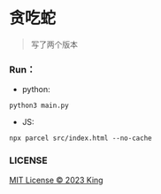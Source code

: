 # 贪吃蛇

> 写了两个版本 

### Run：

* python: 

`python3 main.py` 

* JS:

`npx parcel src/index.html --no-cache` 

### LICENSE 

[MIT License © 2023 King](https://github.com/king-open/snakes/blob/main/LICENSE)
